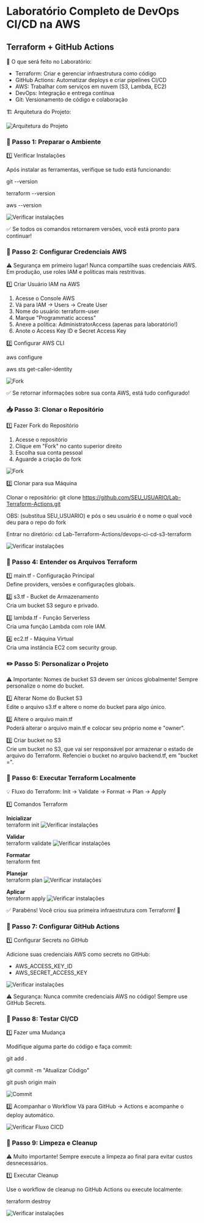# Laboratório Completo de DevOps CI/CD na AWS
## Terraform + GitHub Actions

🎯 O que será feito no Laboratório:
- Terraform: Criar e gerenciar infraestrutura como código
- GitHub Actions: Automatizar deploys e criar pipelines CI/CD
- AWS: Trabalhar com serviços em nuvem (S3, Lambda, EC2)
- DevOps: Integração e entrega contínua
- Git: Versionamento de código e colaboração

🏗️ Arquitetura do Projeto:

![Arquitetura do Projeto](images/arquitetura.png)

### 🔧 Passo 1: Preparar o Ambiente
1️⃣ Verificar Instalações

Após instalar as ferramentas, verifique se tudo está funcionando:

git --version

terraform --version

aws --version

![Verificar instalações](images/version.png)<br>

✅ Se todos os comandos retornarem versões, você está pronto para continuar!

### 🔑 Passo 2: Configurar Credenciais AWS
⚠️ Segurança em primeiro lugar! Nunca compartilhe suas credenciais AWS. Em produção, use roles IAM e políticas mais restritivas.

1️⃣ Criar Usuário IAM na AWS

1. Acesse o Console AWS
2. Vá para IAM → Users → Create User
3. Nome do usuário: terraform-user
4. Marque "Programmatic access"
5. Anexe a política: AdministratorAccess (apenas para laboratório!)
6. Anote o Access Key ID e Secret Access Key

2️⃣ Configurar AWS CLI

aws configure

aws sts get-caller-identity

![Fork](images/login-edit.png)<br>

✅ Se retornar informações sobre sua conta AWS, está tudo configurado!

### 📥 Passo 3: Clonar o Repositório

1️⃣ Fazer Fork do Repositório

1. Acesse o repositório
2. Clique em "Fork" no canto superior direito
3. Escolha sua conta pessoal
4. Aguarde a criação do fork

![Fork](images/fork.png)<br>

2️⃣ Clonar para sua Máquina

Clonar o repositório: git clone https://github.com/SEU_USUARIO/Lab-Terraform-Actions.git 

OBS: (substitua SEU_USUARIO) e pós o seu usuário é o nome o qual você deu para o repo do fork 

Entrar no diretório: cd Lab-Terraform-Actions/devops-ci-cd-s3-terraform

![Verificar instalações](images/clone-repo.png)<br>

### 📄 Passo 4: Entender os Arquivos Terraform

1️⃣ main.tf - Configuração Principal<br>
Define providers, versões e configurações globais.

2️⃣ s3.tf - Bucket de Armazenamento<br>
Cria um bucket S3 seguro e privado.

3️⃣ lambda.tf - Função Serverless<br>
Cria uma função Lambda com role IAM.

4️⃣ ec2.tf - Máquina Virtual<br>
Cria uma instância EC2 com security group.

### ✏️ Passo 5: Personalizar o Projeto
⚠️ Importante: Nomes de bucket S3 devem ser únicos globalmente! Sempre personalize o nome do bucket.

1️⃣ Alterar Nome do Bucket S3<br>
Edite o arquivo s3.tf e altere o nome do bucket para algo único.

2️⃣ Altere o arquivo main.tf<br>
Poderá alterar o arquivo main.tf e colocar seu próprio nome e "owner".

3️⃣ Criar bucket no S3<br>
Crie um bucket no S3, que vai ser responsável por armazenar o estado de arquivo do Terraform. Refenciei o bucket no arquivo backend.tf, em "bucket =".

### 🚀 Passo 6: Executar Terraform Localmente

💡 Fluxo do Terraform: Init → Validate → Format → Plan → Apply

1️⃣ Comandos Terraform

**Inicializar**<br>
terraform init
![Verificar instalações](images/init.png)

**Validar**<br>
terraform validate
![Verificar instalações](images/validate.png)

**Formatar**<br>
terraform fmt

**Planejar**<br>
terraform plan
![Verificar instalações](images/plan.png)

**Aplicar**<br>
terraform apply
![Verificar instalações](images/apply.png)

✅ Parabéns! Você criou sua primeira infraestrutura com Terraform! 🎉

### 🔐 Passo 7: Configurar GitHub Actions

1️⃣ Configurar Secrets no GitHub

Adicione suas credenciais AWS como secrets no GitHub:
- AWS_ACCESS_KEY_ID
- AWS_SECRET_ACCESS_KEY

![Verificar instalações](images/segredos.png)<br>

⚠️ Segurança: Nunca commite credenciais AWS no código! Sempre use GitHub Secrets.

### 🧪 Passo 8: Testar CI/CD

1️⃣ Fazer uma Mudança

Modifique alguma parte do código e faça commit:<br>

git add .<br>

git commit -m "Atualizar Código"<br>

git push origin main

![Commit](images/commit.png)<br>

2️⃣ Acompanhar o Workflow
Vá para GitHub → Actions e acompanhe o deploy automático.

![Verificar Fluxo CICD](images/actions.png)<br>

### 🧹 Passo 9: Limpeza e Cleanup
⚠️ Muito importante! Sempre execute a limpeza ao final para evitar custos desnecessários.


1️⃣ Executar Cleanup

Use o workflow de cleanup no GitHub Actions ou execute localmente:

terraform destroy

![Verificar instalações](images/destroy.png)<br>






